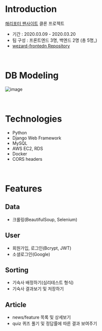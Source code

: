 # Introduction

[해리포터 팬사이트](https://www.wizardingworld.com) 클론 프로젝트
- 기간    : 2020.03.09 - 2020.03.20
- 팀 구성 : 프론트엔드 3명, 백엔드 2명 (총 5명_)
- [wezard-frontedn Repository](https://github.com/wecode-bootcamp-korea/wezard-frontend)

&nbsp;
&nbsp;
&nbsp;

# DB Modeling
![image](wezard__DB_modeling.png_)



&nbsp;
&nbsp;
&nbsp;
# Technologies
- Python
- Django Web Framework
- MySQL
- AWS EC2, RDS
- Docker
- CORS headers


&nbsp;
&nbsp;
&nbsp;
# Features
## Data
- 크롤링(BeautifulSoup, Selenium)

## User
- 회원가입, 로그인(Bcrypt, JWT)
- 소셜로그인(Google)

## Sorting
- 기숙사 배정하기(심리테스트 형식)
- 기숙사 결과보기 및 저장하기

## Article
- news/feature 목록 및 상세보기
- quiz 퀴즈 풀기 및 정답률에 따른 결과 보여주기
